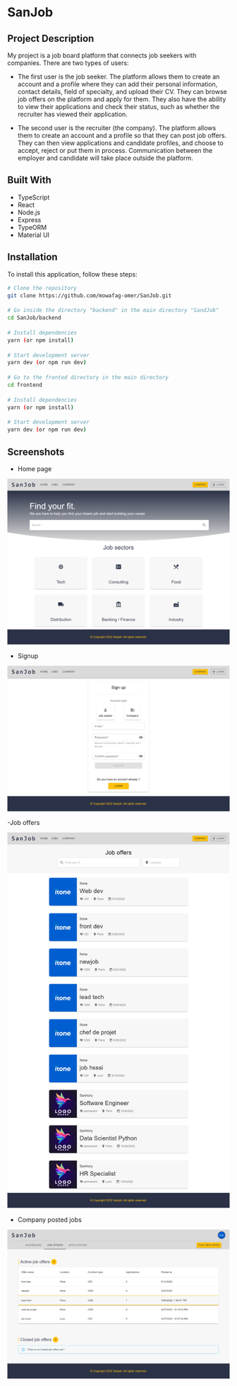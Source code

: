 # SanJob

## Project Description

My project is a job board platform that connects job seekers with companies. There are two types of users:

- The first user is the job seeker. The platform allows them to create an account and a profile where they can add their personal information, contact details, field of specialty, and upload their CV. They can browse job offers on the platform and apply for them. They also have the ability to view their applications and check their status, such as whether the recruiter has viewed their application.

- The second user is the recruiter (the company). The platform allows them to create an account and a profile so that they can post job offers. They can then view applications and candidate profiles, and choose to accept, reject or put them in process. Communication between the employer and candidate will take place outside the platform.

## Built With

- TypeScript
- React
- Node.js
- Express
- TypeORM
- Material UI

## Installation

To install this application, follow these steps:

```bash
# Clone the repository
git clone https://github.com/mowafag-omer/SanJob.git

# Go inside the directory "backend" in the main directory "SandJob"
cd SanJob/backend

# Install dependencies
yarn (or npm install)

# Start development server
yarn dev (or npm run dev)

# Go to the fronted directory in the main directory
cd frontend

# Install dependencies
yarn (or npm install)

# Start development server
yarn dev (or npm run dev)
```

## Screenshots
- Home page

![Home page](/screenshots/homepage.png)

- Signup

![Signup](/screenshots/signup.png)

-Job offers

![Job offers](/screenshots/jobOffers.png)

- Company posted jobs

![Company posted jobs](/screenshots/companyPostedJob.png)
